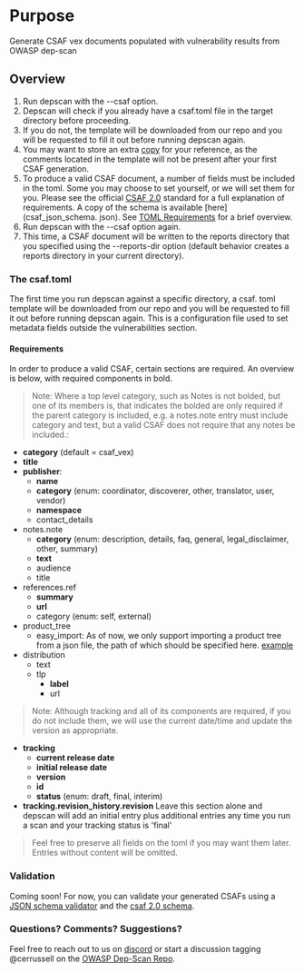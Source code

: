 # Purpose

Generate CSAF vex documents populated with vulnerability results from 
OWASP dep-scan


## Overview

1. Run depscan with the --csaf option.
2. Depscan will check if you already have a csaf.toml file in the target 
   directory before proceeding. 
3. If you do not, the template will be downloaded from our repo and you will 
   be requested to fill it out before running depscan again.
4. You may want to store an extra [copy](csaf.toml) for your reference, as the 
   comments located in the template will not be present after your first 
   CSAF generation.
5. To produce a valid CSAF document, a number of fields must be included in 
   the toml. Some you may choose to set yourself, or we will set them for you.
   Please see the official [CSAF 2.0](https://docs.oasis-open.org/csaf/csaf/v2.0/os/csaf-v2.0-os.html) standard for a full explanation of 
   requirements. A copy of the schema is available [here](csaf_json_schema.
   json). See [TOML Requirements](#toml-requirements) for a brief overview.
6. Run depscan with the --csaf option again.
7. This time, a CSAF document will be written to the reports directory that 
   you specified using the --reports-dir option (default behavior creates a 
   reports directory in your current directory).

### The csaf.toml
The first time you run depscan against a specific directory, a csaf.
toml template will be downloaded from our repo and you will be requested to fill 
it out before running depscan again. This is a configuration file used to set 
metadata fields outside the vulnerabilities section.

#### Requirements

In order to produce a valid CSAF, certain sections are required. An overview 
is below, with required components in bold. 
> Note: Where a top level category, such as Notes is not bolded, but one of its 
> members is, that indicates the bolded are only required if the parent category 
> is included, e.g. a notes.note entry must include category and text, but a 
> valid CSAF does not require that any notes be included.:
- **category** (default = csaf_vex)
- **title**
- **publisher**:
  - **name**
  - **category** (enum: coordinator, discoverer, other, translator, user, 
    vendor)
  - **namespace**
  - contact_details
- notes.note
  - **category** (enum: description, details, faq, general, legal_disclaimer, other, summary)
  - **text**
  - audience
  - title
- references.ref
  - **summary**
  - **url**
  - category (enum: self, external)
- product_tree
  - easy_import: As of now, we only support importing a product tree from a 
    json file, the path of which should be specified here. [example](../test/data/product_tree.json)
- distribution
  - text
  - tlp
    - **label**
    - url
  
>Note: Although tracking and all of its components are required, if you do 
      not include them, we will use the current date/time and update the 
      version as appropriate.
- **tracking**
  - **current release date**
  - **initial release date**
  - **version**
  - **id**
  - **status** (enum: draft, final, interim)
- **tracking.revision_history.revision**
  Leave this section alone and depscan will add an initial entry plus
    additional entries any time you run a scan and your tracking status is 
    'final'

>Feel free to preserve all fields on the toml if you may want them later. 
> Entries without content will be omitted.

### Validation
Coming soon! For now, you can validate your generated CSAFs using a [JSON 
schema 
validator](https://www.jsonschemavalidator.net/) and the [csaf 2.0 schema](csaf_json_schema.json).

### Questions? Comments? Suggestions?
Feel free to reach out to us on [discord](https://discord.gg/DCNxzaeUpd) or start a discussion tagging 
@cerrussell on the [OWASP Dep-Scan Repo](https://github.com/owasp-dep-scan/dep-scan).

